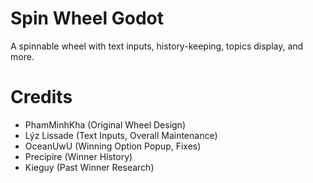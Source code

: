 <h1>
  Spin Wheel Godot
</h1>

A spinnable wheel with text inputs, history-keeping, topics display, and more.

<h1 align="left">
  Credits
</h1>

- PhamMinhKha (Original Wheel Design)
- Lýz Lissade (Text Inputs, Overall Maintenance)
- OceanUwU (Winning Option Popup, Fixes)
- Precipire (Winner History)
- Kieguy (Past Winner Research)
